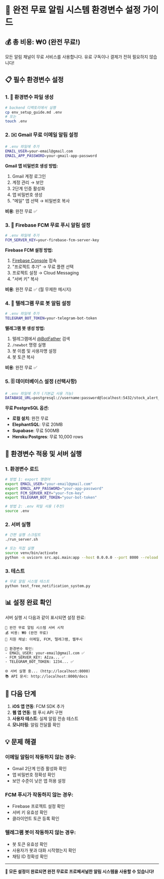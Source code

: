 # 🔧 완전 무료 알림 시스템 환경변수 설정 가이드

## 💰 총 비용: ₩0 (완전 무료!)

모든 알림 채널이 무료 서비스를 사용합니다. 유료 구독이나 결제가 전혀 필요하지 않습니다!

## 📋 필수 환경변수 설정

### 1. 🔐 환경변수 파일 생성

```bash
# backend 디렉토리에서 실행
cp env_setup_guide.md .env
# 또는
touch .env
```

### 2. ✉️ Gmail 무료 이메일 알림 설정

```bash
# .env 파일에 추가
EMAIL_USER=your-email@gmail.com
EMAIL_APP_PASSWORD=your-gmail-app-password
```

**Gmail 앱 비밀번호 생성 방법:**
1. Gmail 계정 로그인
2. 계정 관리 → 보안
3. 2단계 인증 활성화
4. 앱 비밀번호 생성
5. "메일" 앱 선택 → 비밀번호 복사

**비용**: 완전 무료 ✅

### 3. 📱 Firebase FCM 무료 푸시 알림 설정

```bash
# .env 파일에 추가
FCM_SERVER_KEY=your-firebase-fcm-server-key
```

**Firebase FCM 설정 방법:**
1. [Firebase Console](https://console.firebase.google.com) 접속
2. "프로젝트 추가" → 무료 플랜 선택
3. 프로젝트 설정 → Cloud Messaging
4. "서버 키" 복사

**비용**: 완전 무료 ✅ (월 무제한 메시지)

### 4. 🤖 텔레그램 무료 봇 알림 설정

```bash
# .env 파일에 추가
TELEGRAM_BOT_TOKEN=your-telegram-bot-token
```

**텔레그램 봇 생성 방법:**
1. 텔레그램에서 [@BotFather](https://t.me/BotFather) 검색
2. `/newbot` 명령 실행
3. 봇 이름 및 사용자명 설정
4. 봇 토큰 복사

**비용**: 완전 무료 ✅

### 5. 🗄️ 데이터베이스 설정 (선택사항)

```bash
# .env 파일에 추가 (기본값 사용 가능)
DATABASE_URL=postgresql://username:password@localhost:5432/stock_alert_db
```

**무료 PostgreSQL 옵션:**
- **로컬 설치**: 완전 무료
- **ElephantSQL**: 무료 20MB
- **Supabase**: 무료 500MB
- **Heroku Postgres**: 무료 10,000 rows

## 🚀 환경변수 적용 및 서버 실행

### 1. 환경변수 로드

```bash
# 방법 1: export 명령어
export EMAIL_USER="your-email@gmail.com"
export EMAIL_APP_PASSWORD="your-app-password"
export FCM_SERVER_KEY="your-fcm-key"
export TELEGRAM_BOT_TOKEN="your-bot-token"

# 방법 2: .env 파일 사용 (추천)
source .env
```

### 2. 서버 실행

```bash
# 간편 실행 스크립트
./run_server.sh

# 또는 직접 실행
source venv/bin/activate
python -m uvicorn src.api.main:app --host 0.0.0.0 --port 8000 --reload
```

### 3. 테스트

```bash
# 무료 알림 시스템 테스트
python test_free_notification_system.py
```

## 📊 설정 완료 확인

서버 실행 시 다음과 같이 표시되면 설정 완료:

```
🚀 완전 무료 알림 시스템 서버 시작
💰 비용: ₩0 (완전 무료)
📱 지원 채널: 이메일, FCM, 텔레그램, 웹푸시

🔧 환경변수 확인:
- EMAIL_USER: your-email@gmail.com ✅
- FCM_SERVER_KEY: AIza... ✅
- TELEGRAM_BOT_TOKEN: 1234... ✅

🌐 서버 실행 중... (http://localhost:8000)
📚 API 문서: http://localhost:8000/docs
```

## 🎯 다음 단계

1. **iOS 앱 연동**: FCM SDK 추가
2. **웹 앱 연동**: 웹 푸시 API 구현
3. **사용자 테스트**: 실제 알림 전송 테스트
4. **모니터링**: 알림 전달률 확인

## 💡 문제 해결

### 이메일 알림이 작동하지 않는 경우:
- Gmail 2단계 인증 활성화 확인
- 앱 비밀번호 정확성 확인
- 보안 수준이 낮은 앱 허용 설정

### FCM 푸시가 작동하지 않는 경우:
- Firebase 프로젝트 설정 확인
- 서버 키 유효성 확인
- 클라이언트 토큰 등록 확인

### 텔레그램 봇이 작동하지 않는 경우:
- 봇 토큰 유효성 확인
- 사용자가 봇과 대화 시작했는지 확인
- 채팅 ID 정확성 확인

---

**🎉 모든 설정이 완료되면 완전 무료로 프로페셔널한 알림 시스템을 사용할 수 있습니다!** 